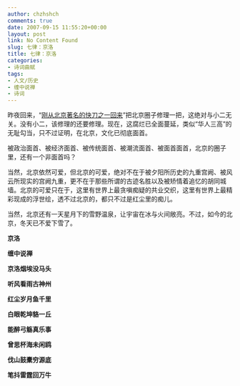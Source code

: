 ```yaml
---
author: chzhshch
comments: true
date: 2007-09-15 11:55:20+00:00
layout: post
link: No Content Found
slug: 七律：京洛
title: 七律：京洛
categories:
- 诗词曲赋
tags:
- 人文/历史
- 缠中说禅
- 诗词
---
```


			

昨夜回来，“[刚从北京著名的快刀之一回来](http://blog.sina.com.cn/s/blog_486e105c01000clr.html)”把北京圈子修理一把，这绝对与小二无关。没有小二，该修理的还要修理。现在，这腐烂已全面蔓延，类似“华人三高”的无耻勾当，只不过证明，在北京，文化已彻底面首。

被政治面首、被经济面首、被传统面首、被潮流面首、被面首面首，北京的圈子里，还有一个非面首吗？

当然，北京依然可爱，但北京的可爱，绝对不在于被夕阳所历史的九重宫阙、被风云所现实的宫阙九重，更不在于那些所谓的古迹名胜以及被矫情着追忆的胡同城墙。北京的可爱只在于，这里有世界上最贪嗔痴疑的共业交织，这里有世界上最精彩现成的浮世绘，透不过北京的，都只不过是红尘里的痴儿。

当然，北京还有一天星月下的雪野温泉，让宇宙在冰与火间敞亮。不过，如今的北京，冬天已不爱下雪了。

**京洛**

**缠中说禅**

**京洛烟埃没马头**

**听风看雨古神州**

**红尘岁月鱼千里**

**白眼乾坤貉一丘**

**能醉弓觞真乐事**

**曾思杯海未闲鸥**

**伐山鼓橐穷源底**

**笔抖雷霆回万牛**
